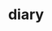 ---
title: "diary"
description: "いっとりうむのとりとめのない日記です。"
slug: "test"
image: "diary.png"
style:
    background: "#2a9d8f"
    color: "#fff"
---